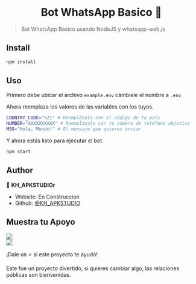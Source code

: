 <h1 align="center">Bot WhatsApp Basico 👋</h1>

> Bot WhatsApp Basico usando NodeJS y whatsapp-web.js

## Install

```sh
npm install
```

## Uso

Primero debe ubicar el archivo ```example.env``` cámbiele el nombre a ```.env```

Ahora reemplaza los valores de las variables con los tuyos.

```sh
COUNTRY_CODE="521" # Reemplázalo con el código de tu país
NUMBER="XXXXXXXXXX" # Reemplázalo con tu número de teléfono objetivo
MSG="Hola, Mundo!" # El mensaje que quieres enviar

```

Y ahora estás listo para ejecutar el bot.

```sh
npm start
```

## Author

👤 **KH_APKSTUDIOr**

- Website: En Construccion
- Github: [@KH_APKSTUDIO](https://github.com/KH-APKSTUDIO)

## Muestra tu Apoyo

<a href="https://paypal.me/pagocomercio"><img src="https://www.paypalobjects.com/webstatic/mktg/merchant_portal/button/donate.es.png"></a>
<br>
<a href="https://paypal.me/pagocomercio"><img src="![BinancePayQR](https://user-images.githubusercontent.com/108447915/185672008-a832ffb0-fb6d-44c2-a8aa-7aa894f49314.png)"></a>

¡Dale un ⭐️ si este proyecto te ayudó!

Este fue un proyecto divertido, si quieres cambiar algo, las relaciones públicas son bienvenidas.


